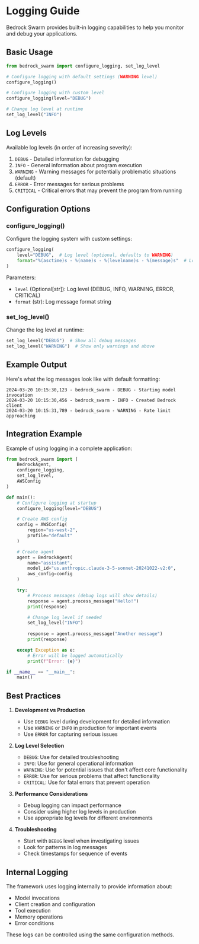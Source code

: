 # Logging Guide

Bedrock Swarm provides built-in logging capabilities to help you monitor and debug your applications.

## Basic Usage

```python
from bedrock_swarm import configure_logging, set_log_level

# Configure logging with default settings (WARNING level)
configure_logging()

# Configure logging with custom level
configure_logging(level="DEBUG")

# Change log level at runtime
set_log_level("INFO")
```

## Log Levels

Available log levels (in order of increasing severity):

1. `DEBUG` - Detailed information for debugging
2. `INFO` - General information about program execution
3. `WARNING` - Warning messages for potentially problematic situations (default)
4. `ERROR` - Error messages for serious problems
5. `CRITICAL` - Critical errors that may prevent the program from running

## Configuration Options

### configure_logging()

Configure the logging system with custom settings:

```python
configure_logging(
    level="DEBUG",  # Log level (optional, defaults to WARNING)
    format="%(asctime)s - %(name)s - %(levelname)s - %(message)s"  # Log format
)
```

Parameters:
- `level` (Optional[str]): Log level (DEBUG, INFO, WARNING, ERROR, CRITICAL)
- `format` (str): Log message format string

### set_log_level()

Change the log level at runtime:

```python
set_log_level("DEBUG")  # Show all debug messages
set_log_level("WARNING")  # Show only warnings and above
```

## Example Output

Here's what the log messages look like with default formatting:

```
2024-03-20 10:15:30,123 - bedrock_swarm - DEBUG - Starting model invocation
2024-03-20 10:15:30,456 - bedrock_swarm - INFO - Created Bedrock client
2024-03-20 10:15:31,789 - bedrock_swarm - WARNING - Rate limit approaching
```

## Integration Example

Example of using logging in a complete application:

```python
from bedrock_swarm import (
    BedrockAgent,
    configure_logging,
    set_log_level,
    AWSConfig
)

def main():
    # Configure logging at startup
    configure_logging(level="DEBUG")

    # Create AWS config
    config = AWSConfig(
        region="us-west-2",
        profile="default"
    )

    # Create agent
    agent = BedrockAgent(
        name="assistant",
        model_id="us.anthropic.claude-3-5-sonnet-20241022-v2:0",
        aws_config=config
    )

    try:
        # Process messages (debug logs will show details)
        response = agent.process_message("Hello!")
        print(response)

        # Change log level if needed
        set_log_level("INFO")
        
        response = agent.process_message("Another message")
        print(response)

    except Exception as e:
        # Error will be logged automatically
        print(f"Error: {e}")

if __name__ == "__main__":
    main()
```

## Best Practices

1. **Development vs Production**
   - Use `DEBUG` level during development for detailed information
   - Use `WARNING` or `INFO` in production for important events
   - Use `ERROR` for capturing serious issues

2. **Log Level Selection**
   - `DEBUG`: Use for detailed troubleshooting
   - `INFO`: Use for general operational information
   - `WARNING`: Use for potential issues that don't affect core functionality
   - `ERROR`: Use for serious problems that affect functionality
   - `CRITICAL`: Use for fatal errors that prevent operation

3. **Performance Considerations**
   - Debug logging can impact performance
   - Consider using higher log levels in production
   - Use appropriate log levels for different environments

4. **Troubleshooting**
   - Start with `DEBUG` level when investigating issues
   - Look for patterns in log messages
   - Check timestamps for sequence of events

## Internal Logging

The framework uses logging internally to provide information about:

- Model invocations
- Client creation and configuration
- Tool execution
- Memory operations
- Error conditions

These logs can be controlled using the same configuration methods. 